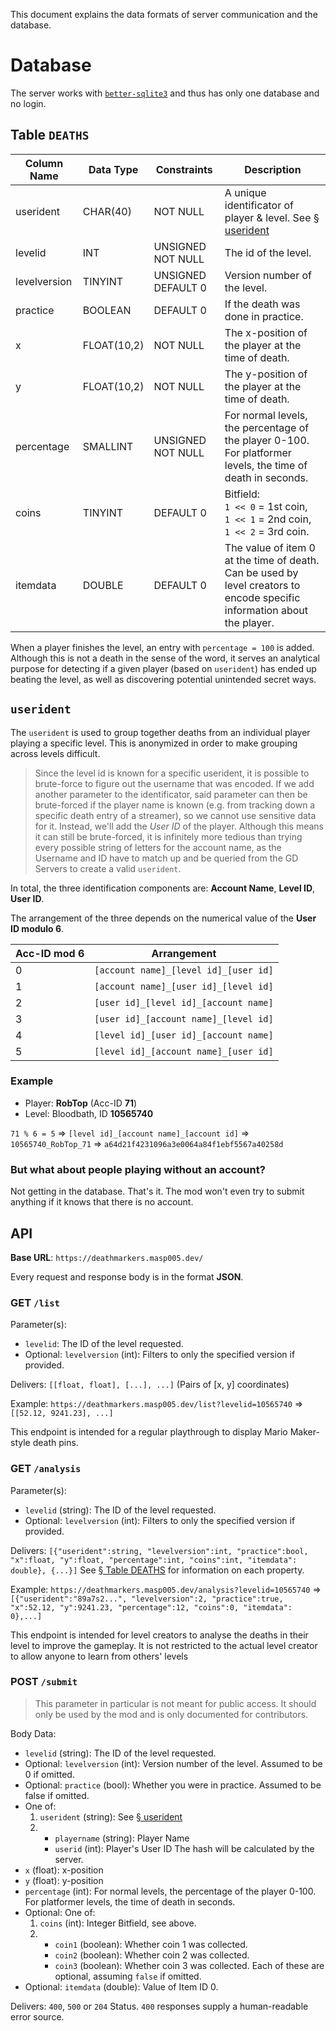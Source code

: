 This document explains the data formats of server communication and the database.

# Database

The server works with [`better-sqlite3`](https://www.npmjs.com/package/better-sqlite3) and thus has only one database and no login.

## Table `DEATHS`

| Column Name | Data Type | Constraints | Description |
|-|-|-|-|
| userident | CHAR(40) | NOT NULL | A unique identificator of player & level. See [§ userident](#userident) |
| levelid | INT | UNSIGNED NOT NULL | The id of the level.
| levelversion | TINYINT | UNSIGNED DEFAULT 0 | Version number of the level. |
| practice | BOOLEAN | DEFAULT 0 | If the death was done in practice. |
| x | FLOAT(10,2) | NOT NULL | The x-position of the player at the time of death. |
| y | FLOAT(10,2) | NOT NULL | The y-position of the player at the time of death. |
| percentage | SMALLINT | UNSIGNED NOT NULL | For normal levels, the percentage of the player 0-100.<br>For platformer levels, the time of death in seconds.
| coins | TINYINT | DEFAULT 0 | Bitfield:<br>`1 << 0` = 1st coin,<br>`1 << 1` = 2nd coin,<br>`1 << 2` = 3rd coin. |
| itemdata | DOUBLE | DEFAULT 0 | The value of item 0 at the time of death. Can be used by level creators to encode specific information about the player. |

When a player finishes the level, an entry with `percentage = 100` is added. Although this is not a death in the sense of the word, it serves an analytical purpose for detecting if a given player (based on `userident`) has ended up beating the level, as well as discovering potential unintended secret ways.

## `userident`

The `userident` is used to group together deaths from an individual player playing a specific level. This is anonymized in order to make grouping across levels difficult.

> Since the level id is known for a specific userident, it is possible to brute-force to figure out the username that was encoded. If we add another parameter to the identificator, said parameter can then be brute-forced if the player name is known (e.g. from tracking down a specific death entry of a streamer), so we cannot use sensitive data for it. Instead, we'll add the *User ID* of the player. Although this means it can still be brute-forced, it is infinitely more tedious than trying every possible string of letters for the account name, as the Username and ID have to match up and be queried from the GD Servers to create a valid `userident`.

In total, the three identification components are: **Account Name**, **Level ID**, **User ID**.

The arrangement of the three depends on the numerical value of the **User ID modulo 6**.

Acc-ID mod 6 | Arrangement
-|-
0 | `[account name]_[level id]_[user id]`
1 | `[account name]_[user id]_[level id]`
2 | `[user id]_[level id]_[account name]`
3 | `[user id]_[account name]_[level id]`
4 | `[level id]_[user id]_[account name]`
5 | `[level id]_[account name]_[user id]`

### Example

- Player: **RobTop** (Acc-ID **71**)
- Level: Bloodbath, ID **10565740**

`71 % 6 = 5`
⇒ `[level id]_[account name]_[account id]`
⇒ `10565740_RobTop_71`
⇒ `a64d21f4231096a3e0064a84f1ebf5567a40258d`

### But what about people playing without an account?

Not getting in the database. That's it. The mod won't even try to submit anything if it knows that there is no account.

## API

**Base URL**: `https://deathmarkers.masp005.dev/`

Every request and response body is in the format **JSON**.

### GET `/list`

Parameter(s):
- `levelid`: The ID of the level requested.
- Optional: `levelversion` (int): Filters to only the specified version if provided.

Delivers: `[[float, float], [...], ...]` (Pairs of [x, y] coordinates)

Example: `https://deathmarkers.masp005.dev/list?levelid=10565740`
⇒ `[[52.12, 9241.23], ...]`

This endpoint is intended for a regular playthrough to display Mario Maker-style death pins.

### GET `/analysis`

Parameter(s):
- `levelid` (string): The ID of the level requested.
- Optional: `levelversion` (int): Filters to only the specified version if provided.

Delivers: `[{"userident":string, "levelversion":int, "practice":bool, "x":float, "y":float, "percentage":int, "coins":int, "itemdata": double}, {...}]`
See [§ Table DEATHS](#table-deaths) for information on each property.

Example: `https://deathmarkers.masp005.dev/analysis?levelid=10565740`
⇒ `[{"userident":"89a7s2...", "levelversion":2, "practice":true, "x":52.12, "y":9241.23, "percentage":12, "coins":0, "itemdata": 0},...]`

This endpoint is intended for level creators to analyse the deaths in their level to improve the gameplay. It is not restricted to the actual level creator to allow anyone to learn from others' levels

### POST `/submit`

> This parameter in particular is not meant for public access. It should only be used by the mod and is only documented for contributors.

Body Data:
- `levelid` (string): The ID of the level requested.
- Optional: `levelversion` (int): Version number of the level. Assumed to be 0 if omitted.
- Optional: `practice` (bool): Whether you were in practice. Assumed to be false if omitted.
- One of:
  1. `userident` (string): See [§ userident](#userident)
  2. - `playername` (string): Player Name
     - `userid` (int): Player's User ID
     The hash will be calculated by the server.
- `x` (float): x-position
- `y` (float): y-position
- `percentage` (int): For normal levels, the percentage of the player 0-100. For platformer levels, the time of death in seconds.
- Optional: One of:
  1. `coins` (int): Integer Bitfield, see above.
  2. - `coin1` (boolean): Whether coin 1 was collected.
     - `coin2` (boolean): Whether coin 2 was collected.
     - `coin3` (boolean): Whether coin 3 was collected.
     Each of these are optional, assuming `false` if omitted.
- Optional: `itemdata` (double): Value of Item ID 0.

Delivers: `400`, `500` or `204` Status. `400` responses supply a human-readable error source.